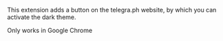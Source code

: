 This extension adds a button on the telegra.ph website, by which you can activate the dark theme.

Only works in Google Chrome